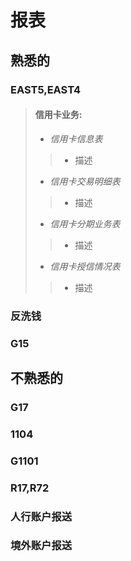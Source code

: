 # 报表
## 熟悉的
### EAST5,EAST4
> #### **信用卡业务**:
> * *信用卡信息表*
>> * 描述
> * *信用卡交易明细表*
>> * 描述
> * *信用卡分期业务表*
>> * 描述
> * *信用卡授信情况表*
>> * 描述

### 反洗钱

### G15

## 不熟悉的

### G17

### 1104

### G1101

### R17,R72

### 人行账户报送

### 境外账户报送















